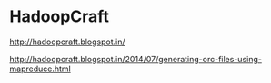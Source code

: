 HadoopCraft
===========

http://hadoopcraft.blogspot.in/

http://hadoopcraft.blogspot.in/2014/07/generating-orc-files-using-mapreduce.html
